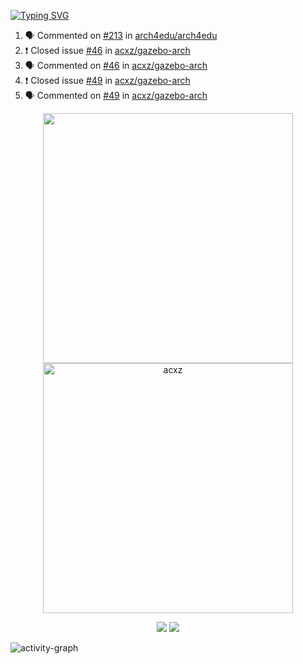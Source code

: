 [![Typing SVG](https://readme-typing-svg.herokuapp.com?size=16&color=AFFFA3&multiline=true&height=75&lines=contributing+to+robotics%2Fae%2Fml%2Fgpu;packaging+it+for+archlinux;ricer)](https://git.io/typing-svg)

<!--START_SECTION:activity-->
1. 🗣 Commented on [#213](https://github.com/arch4edu/arch4edu/issues/213) in [arch4edu/arch4edu](https://github.com/arch4edu/arch4edu)
2. ❗️ Closed issue [#46](https://github.com/acxz/gazebo-arch/issues/46) in [acxz/gazebo-arch](https://github.com/acxz/gazebo-arch)
3. 🗣 Commented on [#46](https://github.com/acxz/gazebo-arch/issues/46) in [acxz/gazebo-arch](https://github.com/acxz/gazebo-arch)
4. ❗️ Closed issue [#49](https://github.com/acxz/gazebo-arch/issues/49) in [acxz/gazebo-arch](https://github.com/acxz/gazebo-arch)
5. 🗣 Commented on [#49](https://github.com/acxz/gazebo-arch/issues/49) in [acxz/gazebo-arch](https://github.com/acxz/gazebo-arch)
<!--END_SECTION:activity-->

<p align="center">
  <img width="400em" src=https://github-readme-stats.vercel.app/api?username=acxz&include_all_commits=true&show_icons=true />
  <img width="400em" src="https://github-readme-streak-stats.herokuapp.com/?user=acxz&" alt="acxz" />
</p>

<p align="center">
  <img src=https://github-readme-stats.vercel.app/api/top-langs/?username=acxz&layout=compact />
  <img src=https://github-profile-trophy.vercel.app/?username=acxz&row=2&column=4 />
</p>

![activity-graph](https://activity-graph.herokuapp.com/graph?username=acxz&theme=aqua)
